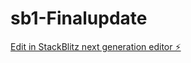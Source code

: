 # sb1-Finalupdate

[Edit in StackBlitz next generation editor ⚡️](https://stackblitz.com/~/github.com/drmas001/sb1-Finalupdate)